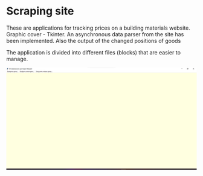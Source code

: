 # Scraping site
These are applications for tracking prices on a building materials website. Graphic cover - Tkinter.
An asynchronous data parser from the site has been implemented.
Also the output of the changed positions of goods

The application is divided into different files (blocks) that are easier to manage.





![Alt text](https://github.com/FeltsAzn/Karat_prices/blob/master/ScreenShots/gui_view.png)
